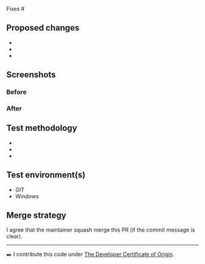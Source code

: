<!-- Please read CONTRIBUTING.md before submitting a pull request -->

Fixes #

## Proposed changes

-
-
-

## Screenshots <!-- Include variants with higher scaling, e.g. 150% or 200%. Remove this section if PR does not change UI -->

### Before

<!-- TODO -->

### After

<!-- TODO -->

## Test methodology <!-- How did you ensure quality? -->

-
-
-

## Test environment(s) <!-- Remove any that don't apply -->

- GIT <!-- Add version 2.11 or above -->
- Windows <!-- Add version 7 SP1 or above -->

<!-- Mention language, UI scaling, or anything else that might be relevant -->

## Merge strategy

<!-- Change the following if the merge strategy should be changed:
- Squash merge (maintainer to decide merge message, PR submitter should cleanup commits/messages at PR approval).
- Rebase merge (PR submitter must change the commit message for the last commit).
- Merge commit. (PR submitter to rebase and squash before merges).
- To be decided later.
The maintainer may still request the contributor to squash and rebase, to make sure that merges and commit messages are clarified.
-->

I agree that the maintainer squash merge this PR (if the commit message is clear).

----

:black_nib: I contribute this code under [The Developer Certificate of Origin](../blob/master/contributors.txt).
